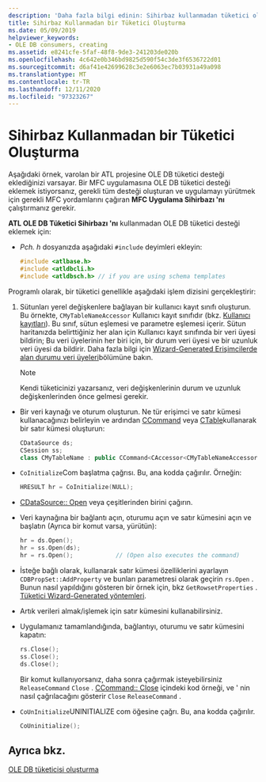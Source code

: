 ```yaml
---
description: 'Daha fazla bilgi edinin: Sihirbaz kullanmadan tüketici oluşturma'
title: Sihirbaz Kullanmadan bir Tüketici Oluşturma
ms.date: 05/09/2019
helpviewer_keywords:
- OLE DB consumers, creating
ms.assetid: e8241cfe-5faf-48f8-9de3-241203de020b
ms.openlocfilehash: 4c642e0b346bd9825d590f54c3de3f6536722d01
ms.sourcegitcommit: d6af41e42699628c3e2e6063ec7b03931a49a098
ms.translationtype: MT
ms.contentlocale: tr-TR
ms.lasthandoff: 12/11/2020
ms.locfileid: "97323267"
---
```

# <a name="creating-a-consumer-without-using-a-wizard"></a>Sihirbaz Kullanmadan bir Tüketici Oluşturma

Aşağıdaki örnek, varolan bir ATL projesine OLE DB tüketici desteği eklediğinizi varsayar. Bir MFC uygulamasına OLE DB tüketici desteği eklemek istiyorsanız, gerekli tüm desteği oluşturan ve uygulamayı yürütmek için gerekli MFC yordamlarını çağıran **MFC Uygulama Sihirbazı 'nı** çalıştırmanız gerekir.

**ATL OLE DB Tüketici Sihirbazı 'nı** kullanmadan OLE DB tüketici desteği eklemek için:

- *Pch. h* dosyanızda aşağıdaki `#include` deyimleri ekleyin:

    ```cpp
    #include <atlbase.h>
    #include <atldbcli.h>
    #include <atldbsch.h> // if you are using schema templates
    ```

Programlı olarak, bir tüketici genellikle aşağıdaki işlem dizisini gerçekleştirir:

1. Sütunları yerel değişkenlere bağlayan bir kullanıcı kayıt sınıfı oluşturun. Bu örnekte, `CMyTableNameAccessor` Kullanıcı kayıt sınıfıdır (bkz. [Kullanıcı kayıtları](../../data/oledb/user-records.md)). Bu sınıf, sütun eşlemesi ve parametre eşlemesi içerir. Sütun haritanızda belirttiğiniz her alan için Kullanıcı kayıt sınıfında bir veri üyesi bildirin; Bu veri üyelerinin her biri için, bir durum veri üyesi ve bir uzunluk veri üyesi da bildirir. Daha fazla bilgi için [Wizard-Generated Erişimcilerde alan durumu veri üyeleri](../../data/oledb/field-status-data-members-in-wizard-generated-accessors.md)bölümüne bakın.

    > [!NOTE]
    > Kendi tüketicinizi yazarsanız, veri değişkenlerinin durum ve uzunluk değişkenlerinden önce gelmesi gerekir.

- Bir veri kaynağı ve oturum oluşturun. Ne tür erişimci ve satır kümesi kullanacağınızı belirleyin ve ardından [CCommand](../../data/oledb/ccommand-class.md) veya [CTable](../../data/oledb/ctable-class.md)kullanarak bir satır kümesi oluşturun:

    ```cpp
    CDataSource ds;
    CSession ss;
    class CMyTableName : public CCommand<CAccessor<CMyTableNameAccessor>>
    ```

- `CoInitialize`Com başlatma çağrısı. Bu, ana kodda çağırılır. Örneğin:

    ```cpp
    HRESULT hr = CoInitialize(NULL);
    ```

- [CDataSource:: Open](./cdatasource-class.md#open) veya çeşitlerinden birini çağırın.

- Veri kaynağına bir bağlantı açın, oturumu açın ve satır kümesini açın ve başlatın (Ayrıca bir komut varsa, yürütün):

    ```cpp
    hr = ds.Open();
    hr = ss.Open(ds);
    hr = rs.Open();            // (Open also executes the command)
    ```

- İsteğe bağlı olarak, kullanarak satır kümesi özelliklerini ayarlayın `CDBPropSet::AddProperty` ve bunları parametresi olarak geçirin `rs.Open` . Bunun nasıl yapıldığını gösteren bir örnek için, bkz `GetRowsetProperties` . [Tüketici Wizard-Generated yöntemleri](../../data/oledb/consumer-wizard-generated-methods.md).

- Artık verileri almak/işlemek için satır kümesini kullanabilirsiniz.

- Uygulamanız tamamlandığında, bağlantıyı, oturumu ve satır kümesini kapatın:

    ```cpp
    rs.Close();
    ss.Close();
    ds.Close();
    ```

   Bir komut kullanıyorsanız, daha sonra çağırmak isteyebilirsiniz `ReleaseCommand` `Close` . [CCommand:: Close](./ccommand-class.md#close) içindeki kod örneği, ve ' nin nasıl çağrılacağını gösterir `Close` `ReleaseCommand` .

- `CoUnInitialize`UNINITIALIZE com öğesine çağrı. Bu, ana kodda çağırılır.

    ```cpp
    CoUninitialize();
    ```

## <a name="see-also"></a>Ayrıca bkz.

[OLE DB tüketicisi oluşturma](../../data/oledb/creating-an-ole-db-consumer.md)
